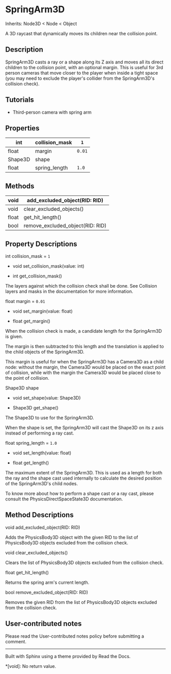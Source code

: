 # SpringArm3D

Inherits: Node3D < Node < Object

A 3D raycast that dynamically moves its children near the collision point.

## Description

SpringArm3D casts a ray or a shape along its Z axis and moves all its direct
children to the collision point, with an optional margin. This is useful for
3rd person cameras that move closer to the player when inside a tight space
(you may need to exclude the player's collider from the SpringArm3D's
collision check).

## Tutorials

  * Third-person camera with spring arm

## Properties

int | collision_mask | `1`  
---|---|---  
float | margin | `0.01`  
Shape3D | shape  
float | spring_length | `1.0`  
  
## Methods

void | add_excluded_object(RID: RID)  
---|---  
void | clear_excluded_objects()  
float | get_hit_length()  
bool | remove_excluded_object(RID: RID)  
  
## Property Descriptions

int collision_mask = `1`

  * void set_collision_mask(value: int)

  * int get_collision_mask()

The layers against which the collision check shall be done. See Collision
layers and masks in the documentation for more information.

float margin = `0.01`

  * void set_margin(value: float)

  * float get_margin()

When the collision check is made, a candidate length for the SpringArm3D is
given.

The margin is then subtracted to this length and the translation is applied to
the child objects of the SpringArm3D.

This margin is useful for when the SpringArm3D has a Camera3D as a child node:
without the margin, the Camera3D would be placed on the exact point of
collision, while with the margin the Camera3D would be placed close to the
point of collision.

Shape3D shape

  * void set_shape(value: Shape3D)

  * Shape3D get_shape()

The Shape3D to use for the SpringArm3D.

When the shape is set, the SpringArm3D will cast the Shape3D on its z axis
instead of performing a ray cast.

float spring_length = `1.0`

  * void set_length(value: float)

  * float get_length()

The maximum extent of the SpringArm3D. This is used as a length for both the
ray and the shape cast used internally to calculate the desired position of
the SpringArm3D's child nodes.

To know more about how to perform a shape cast or a ray cast, please consult
the PhysicsDirectSpaceState3D documentation.

## Method Descriptions

void add_excluded_object(RID: RID)

Adds the PhysicsBody3D object with the given RID to the list of PhysicsBody3D
objects excluded from the collision check.

void clear_excluded_objects()

Clears the list of PhysicsBody3D objects excluded from the collision check.

float get_hit_length()

Returns the spring arm's current length.

bool remove_excluded_object(RID: RID)

Removes the given RID from the list of PhysicsBody3D objects excluded from the
collision check.

## User-contributed notes

Please read the User-contributed notes policy before submitting a comment.

* * *

Built with Sphinx using a theme provided by Read the Docs.

  *[void]: No return value.

